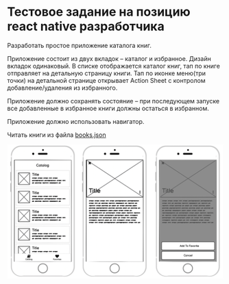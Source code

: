 # Тестовое задание на позицию react native разработчика

Разработать простое приложение каталога книг.

Приложение состоит из двух вкладок – каталог и избранное. Дизайн вкладок одинаковый. В списке отображается каталог книг, тап по книге отправляет на детальную страницу книги. Тап по иконке меню(три точки) на детальной странице открывает Action Sheet с контролом добавление/удаления из избранного. 

Приложение должно сохранять состояние – при последующем запуске все добавленные в избранное книги должны остаться в избранном.

Приложение должно использовать навигатор.

Читать книги из файла [books.json](books.json)

![](screens.png)
